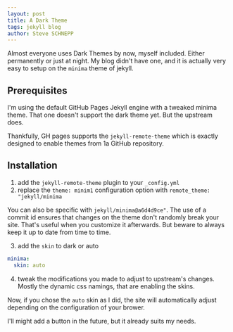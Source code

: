 ```yaml
---
layout: post
title: A Dark Theme
tags: jekyll blog
author: Steve SCHNEPP
---
```


Almost everyone uses Dark Themes by now, myself included.
Either permanently or just at night.
My blog didn't have one, and it is actually very easy to setup
on the `minima` theme of jekyll.

## Prerequisites 

I'm using the default GitHub Pages Jekyll engine with a tweaked minima theme.
That one doesn't support the dark theme yet. But the upstream does.

Thankfully, GH pages supports the `jekyll-remote-theme` which is exactly designed
to enable themes from 1a GitHub repository.

## Installation 

1. add the `jekyll-remote-theme` plugin to your `_config.yml`
2. replace the `theme: minim1` configuration option with `remote_theme: "jekyll/minima`

You can also be specific with `jekyll/minima@a6d4d9ce"`. The use of a commit id ensures that changes on the theme don't randomly break your site. That's useful when you customize it afterwards.
But beware to always keep it up to date from time to time.


3. add the `skin` to dark or auto

```yml
minima:
  skin: auto
```

4. tweak the modifications you made to adjust to upstream's changes. Mostly the dynamic css namings, that are enabling the skins.

Now, if you chose the `auto` skin as I did, the site will automatically adjust depending on the configuration of your brower.

I'll might add a button in the future, but it already suits my needs.
